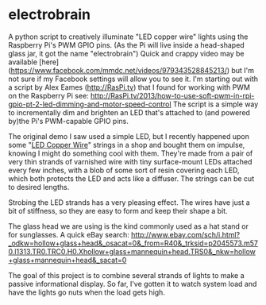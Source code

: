 # electrobrain
A python script to creatively illuminate "LED copper wire" lights using the Raspberry Pi's PWM GPIO pins. (As the Pi will live inside a head-shaped glass jar, it got the name "electrobrain")
Quick and crappy video may be available [here] (https://www.facebook.com/mmdc.net/videos/979343528845213/) but I'm not sure if my Facebook settings will allow you to see it.
I'm starting out with a script by Alex Eames (http://RasPi.tv) that I found for working with PWM on the Raspberry Pi
	see: http://RasPi.tv/2013/how-to-use-soft-pwm-in-rpi-gpio-pt-2-led-dimming-and-motor-speed-control 
The script is a simple way to incrementally dim and brighten an LED that's attached to (and powered by)the Pi's PWM-capable GPIO pins.

The original demo I saw used a simple LED, but I recently happened upon some "[LED Copper Wire](http://www.ebay.com/itm/Warm-White-Battery-Powered-100LEDs-Copper-Wire-Xmas-Party-String-Fairy-Light-10M-/141768650258?hash=item210211ee12:g:K68AAOSwQPlV7khq)" strings in a shop and bought them on impulse, knowing I might do something cool with them.  They're made from a pair of very thin strands of varnished wire with tiny surface-mount LEDs attached every few inches, with a blob of some sort of resin covering each LED, which both protects the LED and acts like a diffuser. The strings can be cut to desired lengths.

Strobing the LED strands has a very pleasing effect. The wires have just a bit of stiffness, so they are easy to form and keep their shape a bit.

The glass head we are using is the kind commonly used as a hat stand or for sunglasses.  A quick eBay search:
http://www.ebay.com/sch/i.html?_odkw=hollow+glass+head&_osacat=0&_from=R40&_trksid=p2045573.m570.l1313.TR0.TRC0.H0.Xhollow+glass+mannequin+head.TRS0&_nkw=hollow+glass+mannequin+head&_sacat=0

The goal of this project is to combine several strands of lights to make a passive informational display. So far, I've gotten it to watch system load and have the lights go nuts when the load gets high.